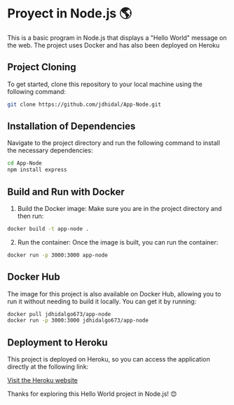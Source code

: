 # Proyect in Node.js 🌎

This is a basic program in Node.js that displays a "Hello World" message on the web. The project uses Docker and has also been deployed on Heroku

## Project Cloning

To get started, clone this repository to your local machine using the following command:

```bash
git clone https://github.com/jdhidal/App-Node.git
```

## Installation of Dependencies

Navigate to the project directory and run the following command to install the necessary dependencies:

```bash
cd App-Node
npm install express
```

## Build and Run with Docker

1. Build the Docker image: Make sure you are in the project directory and then run:
```bash
docker build -t app-node .
```

2. Run the container: Once the image is built, you can run the container:
```bash
docker run -p 3000:3000 app-node
```

## Docker Hub

The image for this project is also available on Docker Hub, allowing you to run it without needing to build it locally. You can get it by running:

```bash
docker pull jdhidalgo673/app-node
docker run -p 3000:3000 jdhidalgo673/app-node
```

## Deployment to Heroku

This project is deployed on Heroku, so you can access the application directly at the following link:

[Visit the Heroku website](https://git.heroku.com/app-nodes.git)



Thanks for exploring this Hello World project in Node.js! 😊